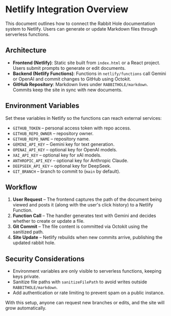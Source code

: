 # Netlify Integration Overview

This document outlines how to connect the Rabbit Hole documentation system to Netlify.
Users can generate or update Markdown files through serverless functions.

## Architecture

- **Frontend (Netlify)**: Static site built from `index.html` or a React project.
  Users submit prompts to generate or edit documents.
- **Backend (Netlify Functions)**: Functions in `netlify/functions` call Gemini or
  OpenAI and commit changes to GitHub using Octokit.
- **GitHub Repository**: Markdown lives under `RABBITHOLE/markdown`. Commits keep
  the site in sync with new documents.

## Environment Variables

Set these variables in Netlify so the functions can reach external services:

- `GITHUB_TOKEN` – personal access token with repo access.
- `GITHUB_REPO_OWNER` – repository owner.
- `GITHUB_REPO_NAME` – repository name.
- `GEMINI_API_KEY` – Gemini key for text generation.
- `OPENAI_API_KEY` – optional key for OpenAI models.
- `XAI_API_KEY` – optional key for xAI models.
- `ANTHROPIC_API_KEY` – optional key for Anthropic Claude.
- `DEEPSEEK_API_KEY` – optional key for DeepSeek.
- `GIT_BRANCH` – branch to commit to (`main` by default).

## Workflow

1. **User Request** – The frontend captures the path of the document being viewed
   and posts it (along with the user's click history) to a Netlify Function.
2. **Function Call** – The handler generates text with Gemini and decides whether
   to create or update a file.
3. **Git Commit** – The file content is committed via Octokit using the sanitized
   path.
4. **Site Update** – Netlify rebuilds when new commits arrive, publishing the
   updated rabbit hole.

## Security Considerations

- Environment variables are only visible to serverless functions, keeping keys
  private.
- Sanitize file paths with `sanitizeFilePath` to avoid writes outside
  `RABBITHOLE/markdown`.
- Add authentication or rate limiting to prevent spam on a public instance.

With this setup, anyone can request new branches or edits, and the site will grow
automatically.
